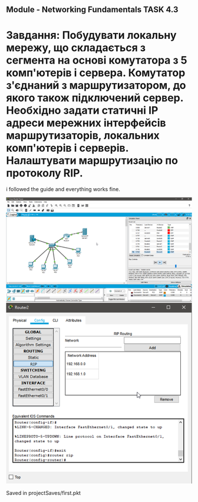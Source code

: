 ## Module - Networking Fundamentals TASK 4.3


# Завдання: Побудувати локальну мережу, що складається з сегмента на основі комутатора з 5 комп'ютерів і сервера. Комутатор з'єднаний з маршрутизатором, до якого також підключений сервер. Необхідно задати статичні IP адреси мережних інтерфейсів маршрутизаторів, локальних комп'ютерів і серверів. Налаштувати маршрутизацію по протоколу RIP.

i followed the guide and everything works fine.

![alt text](images/1.png)
![alt text](images/2.png)

Saved in projectSaves/first.pkt